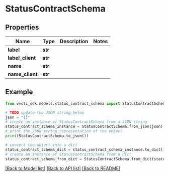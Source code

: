# StatusContractSchema


## Properties

Name | Type | Description | Notes
------------ | ------------- | ------------- | -------------
**label** | **str** |  | 
**label_client** | **str** |  | 
**name** | **str** |  | 
**name_client** | **str** |  | 

## Example

```python
from vvcli_sdk.models.status_contract_schema import StatusContractSchema

# TODO update the JSON string below
json = "{}"
# create an instance of StatusContractSchema from a JSON string
status_contract_schema_instance = StatusContractSchema.from_json(json)
# print the JSON string representation of the object
print(StatusContractSchema.to_json())

# convert the object into a dict
status_contract_schema_dict = status_contract_schema_instance.to_dict()
# create an instance of StatusContractSchema from a dict
status_contract_schema_from_dict = StatusContractSchema.from_dict(status_contract_schema_dict)
```
[[Back to Model list]](../README.md#documentation-for-models) [[Back to API list]](../README.md#documentation-for-api-endpoints) [[Back to README]](../README.md)


